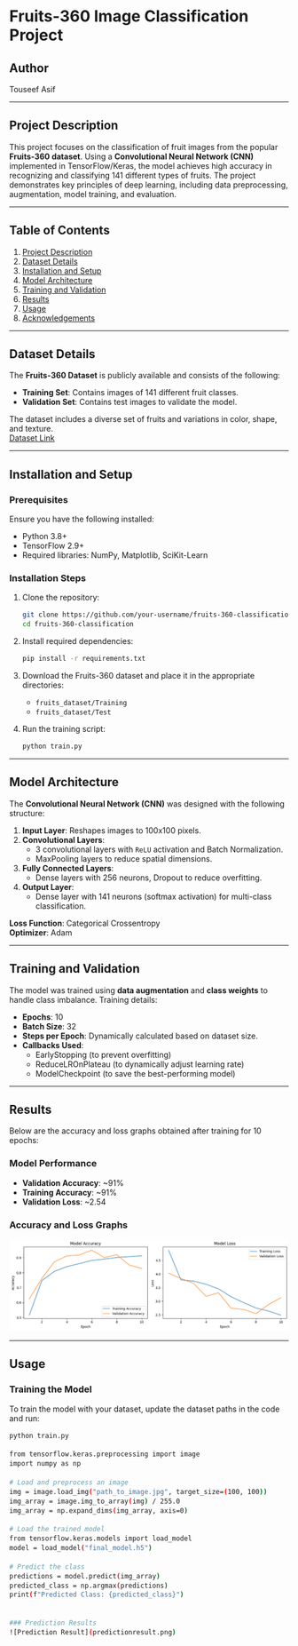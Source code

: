 # Fruits-360 Image Classification Project

## **Author**  
Touseef Asif

---

## **Project Description**  

This project focuses on the classification of fruit images from the popular **Fruits-360 dataset**. Using a **Convolutional Neural Network (CNN)** implemented in TensorFlow/Keras, the model achieves high accuracy in recognizing and classifying 141 different types of fruits. The project demonstrates key principles of deep learning, including data preprocessing, augmentation, model training, and evaluation.

---

## **Table of Contents**

1. [Project Description](#project-description)  
2. [Dataset Details](#dataset-details)  
3. [Installation and Setup](#installation-and-setup)  
4. [Model Architecture](#model-architecture)  
5. [Training and Validation](#training-and-validation)  
6. [Results](#results)  
7. [Usage](#usage)  
8. [Acknowledgements](#acknowledgements)  

---

## **Dataset Details**  

The **Fruits-360 Dataset** is publicly available and consists of the following:  
- **Training Set**: Contains images of 141 different fruit classes.  
- **Validation Set**: Contains test images to validate the model.  

The dataset includes a diverse set of fruits and variations in color, shape, and texture.  
[Dataset Link](https://www.kaggle.com/moltean/fruits)

---

## **Installation and Setup**  

### Prerequisites  
Ensure you have the following installed:  
- Python 3.8+  
- TensorFlow 2.9+  
- Required libraries: NumPy, Matplotlib, SciKit-Learn  

### Installation Steps  
1. Clone the repository:  
    ```bash
    git clone https://github.com/your-username/fruits-360-classification.git
    cd fruits-360-classification
    ```
2. Install required dependencies:  
    ```bash
    pip install -r requirements.txt
    ```

3. Download the Fruits-360 dataset and place it in the appropriate directories:  
    - `fruits_dataset/Training`  
    - `fruits_dataset/Test`  

4. Run the training script:  
    ```bash
    python train.py
    ```

---

## **Model Architecture**  

The **Convolutional Neural Network (CNN)** was designed with the following structure:  

1. **Input Layer**: Reshapes images to 100x100 pixels.  
2. **Convolutional Layers**:  
    - 3 convolutional layers with `ReLU` activation and Batch Normalization.  
    - MaxPooling layers to reduce spatial dimensions.  
3. **Fully Connected Layers**:  
    - Dense layers with 256 neurons, Dropout to reduce overfitting.  
4. **Output Layer**:  
    - Dense layer with 141 neurons (softmax activation) for multi-class classification.  

**Loss Function**: Categorical Crossentropy  
**Optimizer**: Adam  

---

## **Training and Validation**  

The model was trained using **data augmentation** and **class weights** to handle class imbalance. Training details:  

- **Epochs**: 10  
- **Batch Size**: 32  
- **Steps per Epoch**: Dynamically calculated based on dataset size.  
- **Callbacks Used**:  
    - EarlyStopping (to prevent overfitting)  
    - ReduceLROnPlateau (to dynamically adjust learning rate)  
    - ModelCheckpoint (to save the best-performing model)  

---

## **Results**  

Below are the accuracy and loss graphs obtained after training for 10 epochs:

### Model Performance
- **Validation Accuracy**: ~91%  
- **Training Accuracy**: ~91%  
- **Validation Loss**: ~2.54  

### Accuracy and Loss Graphs  
![Accuracy and Loss](fruitclassificationModelAccuracy.png)

---

## **Usage**  

### Training the Model  
To train the model with your dataset, update the dataset paths in the code and run:  
```bash
python train.py

from tensorflow.keras.preprocessing import image
import numpy as np

# Load and preprocess an image
img = image.load_img("path_to_image.jpg", target_size=(100, 100))  
img_array = image.img_to_array(img) / 255.0  
img_array = np.expand_dims(img_array, axis=0)  

# Load the trained model
from tensorflow.keras.models import load_model
model = load_model("final_model.h5")

# Predict the class
predictions = model.predict(img_array)
predicted_class = np.argmax(predictions)
print(f"Predicted Class: {predicted_class}")


### Prediction Results  
![Prediction Result](predictionresult.png)
